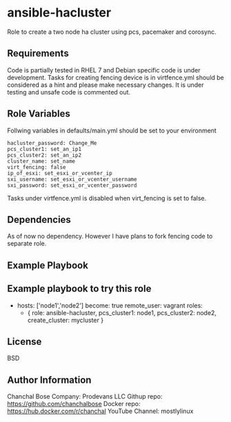 ansible-hacluster
=========

Role to create a two node ha cluster using pcs, pacemaker and corosync.

Requirements
------------

Code is partially tested in RHEL 7 and Debian specific code is under development.
Tasks for creating fencing device is in virtfence.yml should be considered as a hint and please make necessary changes. It is under testing and unsafe code is commented out.

Role Variables
--------------

Follwing variables in defaults/main.yml should be set to your environment

	hacluster_password: Change_Me
	pcs_cluster1: set_an_ip1
	pcs_cluster2: set_an_ip2
	cluster_name: set_name
	virt_fencing: false
	ip_of_esxi: set_esxi_or_vcenter_ip
	sxi_username: set_esxi_or_vcenter_username
	sxi_password: set_esxi_or_vcenter_password

Tasks under virtfence.yml is disabled when virt_fencing is set to false.

Dependencies
------------

As of now no dependency. However I have plans to fork fencing code to separate role.

Example Playbook
----------------

Example playbook to try this role
---
- hosts: ['node1','node2']
  become: true
  remote_user: vagrant
  roles:
    - { role: ansible-hacluster, pcs_cluster1: node1, pcs_cluster2: node2, create_cluster: mycluster }

License
-------

BSD

Author Information
------------------
Chanchal Bose 
Company: Prodevans LLC
Githup repo: https://github.com/chanchalbose
Docker repo: https://hub.docker.com/r/chanchal
YouTube Channel: mostlylinux


